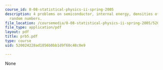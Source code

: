 ```yaml
---
course_id: 8-08-statistical-physics-ii-spring-2005
description: 4 problems on semiconductor, internal energy, densities of the electrons,
  random numbers.
file_location: /coursemedia/8-08-statistical-physics-ii-spring-2005/520024228ad1056b0bb1d9f60c48c0e9_prb5.pdf
file_type: application/pdf
layout: pdf
title: prb5.pdf
type: course
uid: 520024228ad1056b0bb1d9f60c48c0e9

---
```

None